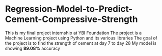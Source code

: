 # Regression-Model-to-Predict-Cement-Compressive-Strength
 
This is my final project internship at YBI Foundation
The project is a Machine Learning project using Python and its various libraries
The goal of the project is to find the strength of cement at day 7 to day 28
My model is showing <b>89.08%</b> accuracy

